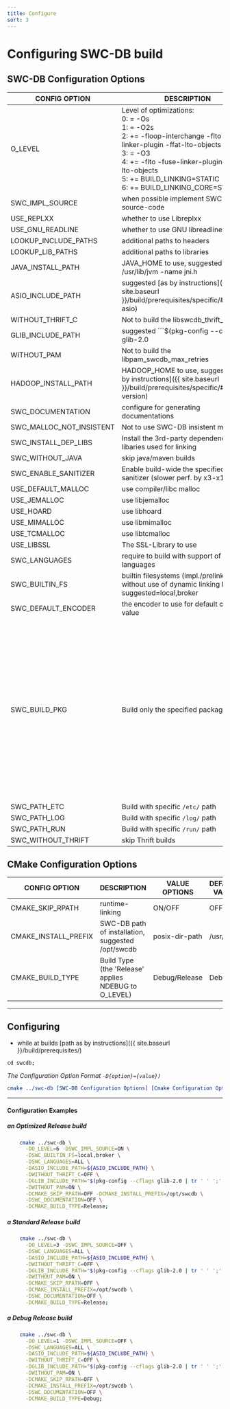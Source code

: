 ```yaml
---
title: Configure
sort: 3
---
```




# Configuring SWC-DB build

## SWC-DB Configuration Options

| CONFIG OPTION | DESCRIPTION | VALUE OPTIONS | DEFAULT VALUE |
| ---  | --- | --- | --- |
|O_LEVEL| Level of optimizations: <br/>  0: = -Os <br/>  1: = -O2s <br/>  2: += -floop-interchange -flto -fuse-linker-plugin -ffat-lto-objects <br/>  3: = -O3 <br/>  4: += -flto -fuse-linker-plugin -ffat-lto-objects<br/>  5: += BUILD_LINKING=STATIC <br/>  6: += BUILD_LINKING_CORE=STATIC | 0-7 | 3 |
|SWC_IMPL_SOURCE| when possible implement SWC-DB source-code | ON/OFF | OFF |
|USE_REPLXX| whether to use Libreplxx | ON/OFF | OFF(ON if found) |
|USE_GNU_READLINE| whether to use GNU libreadline | ON/OFF | OFF(ON if EDITLINE not found) |
|LOOKUP_INCLUDE_PATHS| additional paths to headers | posix-dir-path_LIST; | "/opt/local/include;/usr/local/include;usr/local/lib;/usr/include" |
|LOOKUP_LIB_PATHS| additional paths to libraries | posix-dir-path_LIST; | "/opt/local/lib;/usr/local/lib;/usr/lib;/lib" |
|JAVA_INSTALL_PATH| JAVA_HOME to use, suggested ```$(find /usr/lib/jvm -name jni.h | sed s"/\/include\/jni.h//"g)``` | posix-dir-path | ENV{JAVA_HOME} |
|ASIO_INCLUDE_PATH| suggested [as by instructions]({{ site.baseurl }}/build/prerequisites/specific/#version-asio) | posix-dir-path | "" |
|WITHOUT_THRIFT_C| Not to build the libswcdb_thrift_c | ON/OFF | OFF |
|GLIB_INCLUDE_PATH| suggested ```$(pkg-config --cflags glib-2.0 | tr ' ' ';' | sed 's/-I//g' )``` | posix-dir-path | "" |
|WITHOUT_PAM| Not to build the libpam_swcdb_max_retries | ON/OFF | OFF |
|HADOOP_INSTALL_PATH| HADOOP_HOME to use, suggested [as by instructions]({{ site.baseurl }}/build/prerequisites/specific/#hadoop-version) | posix-dir-path| ENV{HADOOP_HOME} |
|SWC_DOCUMENTATION|  configure for generating documentations | ON/OFF | OFF |
|SWC_MALLOC_NOT_INSISTENT|  Not to use SWC-DB insistent malloc | ON/OFF | OFF(clang-ON) |
|SWC_INSTALL_DEP_LIBS|  Install the 3rd-party dependencies libaries used for linking | ON/OFF | OFF |
|SWC_WITHOUT_JAVA| skip java/maven builds | ON/OFF | OFF |
|SWC_ENABLE_SANITIZER| Enable build-wide the specified sanitizer (slower perf. by x3-x10) | address/thread | OFF |
|USE_DEFAULT_MALLOC| use compiler/libc malloc | ON/OFF | OFF |
|USE_JEMALLOC| use libjemalloc | ON/OFF | OFF |
|USE_HOARD| use libhoard | ON/OFF | OFF |
|USE_MIMALLOC| use libmimalloc | ON/OFF | OFF |
|USE_TCMALLOC| use libtcmalloc | ON/OFF | OFF(default libtcmalloc_minimal or USE_DEFAULT_MALLOC) |
|USE_LIBSSL| The SSL-Library to use | open/wolf | open |
|SWC_LANGUAGES| require to build with support of listed languages  | NONE or ANY / applicable CSV: py2,py3,pypy2,pypy3,java,netstd,c_glib | any possible |
|SWC_BUILTIN_FS| builtin filesystems (impl./prelinked without use of dynamic linking loader), suggested=local,broker | applicable CSV: local,broker,hadoop_jvm,hadoop,ceph | any possible |
|SWC_DEFAULT_ENCODER| the encoder to use for default config value | PLAIN/ZLIB/SNAPPY/ZSTD | ZSTD |
|SWC_BUILD_PKG| Build only the specified package | _Environment:_ <br/> * env  <br/> * doc  <br/> _Libraries:_ <br/> * lib-core <br/>   * lib <br/>   * lib-fs <br/>   * lib-fs-local <br/>   * lib-fs-broker <br/>   * lib-fs-ceph <br/>   * lib-fs-hadoop <br/>   * lib-fs-hadoop-jvm <br/>   * lib-thrift <br/>   * lib-thrift-c <br/>   * pam-max-retries <br/>  _Applications:_ <br/>   * manager <br/>   * ranger <br/>   * fsbroker <br/>   * thiriftbroker <br/>   * utils | NONE(build-all) |
|SWC_PATH_ETC| Build with specific `/etc/` path | posix-dir-path, finish with slash `/` | application-base/../etc/swcdb/ |
|SWC_PATH_LOG| Build with specific `/log/` path | posix-dir-path, finish with slash `/` | application-base/../var/log/swcdb/ |
|SWC_PATH_RUN| Build with specific `/run/` path | posix-dir-path, finish with slash `/` | application-base/../run/ |
|SWC_WITHOUT_THRIFT| skip Thrift builds |  ON/OFF | OFF |



## CMake Configuration Options

| CONFIG OPTION | DESCRIPTION | VALUE OPTIONS | DEFAULT VALUE |
| ---  | --- | --- | --- |
|CMAKE_SKIP_RPATH| runtime-linking | ON/OFF | OFF |
|CMAKE_INSTALL_PREFIX| SWC-DB path of installation, suggested /opt/swcdb | posix-dir-path | /usr/local |
|CMAKE_BUILD_TYPE| Build Type (the 'Release' applies NDEBUG to O_LEVEL) | Debug/Release | Debug |



***



## Configuring

*  while at builds [path as by instructions]({{ site.baseurl }}/build/prerequisites/)
```
cd swcdb;
```

_The Configuration Option Format ```-D{option}={value}) ```_

```cmake
cmake ../swc-db [SWC-DB Configuration Options] [Cmake Configuration Options];
```



***



#### Configuration Examples
##### an Optimized Release build
```bash
    cmake ../swc-db \
      -DO_LEVEL=6 -DSWC_IMPL_SOURCE=ON \
      -DSWC_BUILTIN_FS=local,broker \
      -DSWC_LANGUAGES=ALL \
      -DASIO_INCLUDE_PATH=${ASIO_INCLUDE_PATH} \
      -DWITHOUT_THRIFT_C=OFF \
      -DGLIB_INCLUDE_PATH="$(pkg-config --cflags glib-2.0 | tr ' ' ';' | sed 's/-I//g' )" \
      -DWITHOUT_PAM=ON \
      -DCMAKE_SKIP_RPATH=OFF -DCMAKE_INSTALL_PREFIX=/opt/swcdb \
      -DSWC_DOCUMENTATION=OFF \
      -DCMAKE_BUILD_TYPE=Release;
```

##### a Standard Release build
```bash
    cmake ../swc-db \
      -DO_LEVEL=3 -DSWC_IMPL_SOURCE=OFF \
      -DSWC_LANGUAGES=ALL \
      -DASIO_INCLUDE_PATH=${ASIO_INCLUDE_PATH} \
      -DWITHOUT_THRIFT_C=OFF \
      -DGLIB_INCLUDE_PATH="$(pkg-config --cflags glib-2.0 | tr ' ' ';' | sed 's/-I//g' )" \
      -DWITHOUT_PAM=ON \
      -DCMAKE_SKIP_RPATH=OFF \
      -DCMAKE_INSTALL_PREFIX=/opt/swcdb \
      -DSWC_DOCUMENTATION=OFF \
      -DCMAKE_BUILD_TYPE=Release;
```

##### a Debug Release build
```bash
    cmake ../swc-db \
      -DO_LEVEL=1 -DSWC_IMPL_SOURCE=OFF \
      -DSWC_LANGUAGES=ALL \
      -DASIO_INCLUDE_PATH=${ASIO_INCLUDE_PATH} \
      -DWITHOUT_THRIFT_C=OFF \
      -DGLIB_INCLUDE_PATH="$(pkg-config --cflags glib-2.0 | tr ' ' ';' | sed 's/-I//g' )" \
      -DWITHOUT_PAM=ON \
      -DCMAKE_SKIP_RPATH=OFF \
      -DCMAKE_INSTALL_PREFIX=/opt/swcdb \
      -DSWC_DOCUMENTATION=OFF \
      -DCMAKE_BUILD_TYPE=Debug;
```